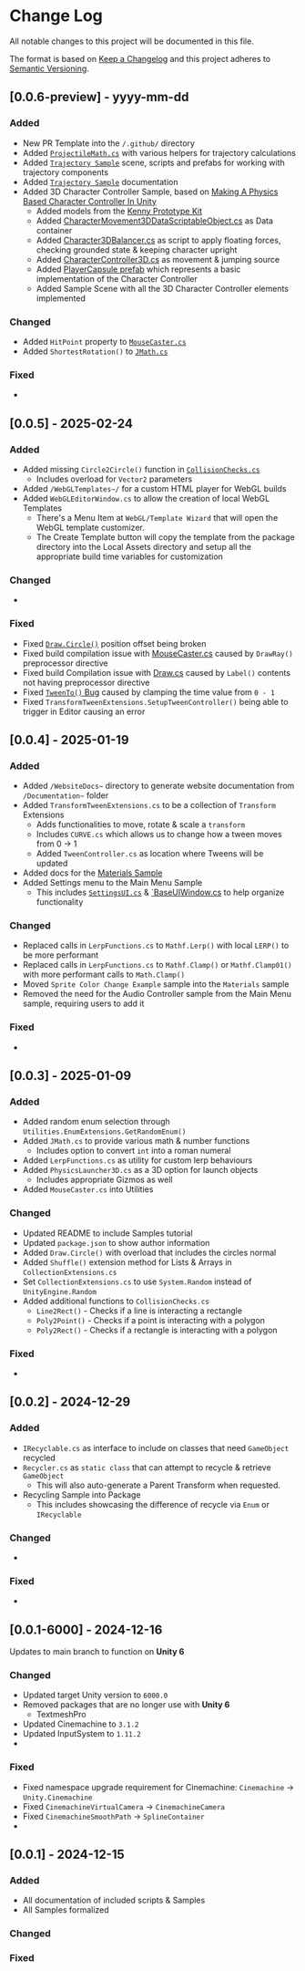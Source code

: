 ﻿
# Change Log
All notable changes to this project will be documented in this file.

The format is based on [Keep a Changelog](http://keepachangelog.com/)
and this project adheres to [Semantic Versioning](http://semver.org/).

## [0.0.6-preview] - yyyy-mm-dd

### Added
- New PR Template into the `/.github/` directory
- Added [`ProjectileMath.cs`](Runtime/Scripts/Utilities/Physics/ProjectileMath.cs) with various helpers for trajectory calculations
- Added [`Trajectory Sample`](Samples~/Trajectory/) scene, scripts and prefabs for working with trajectory components
- Added [`Trajectory Sample`](Documentation~/Samples/trajectory.md) documentation
- Added 3D Character Controller Sample, based on [Making A Physics Based Character Controller In Unity](https://youtu.be/qdskE8PJy6Q?si=yGx9nWuwtoum0v6n)
  - Added models from the [Kenny Prototype Kit](https://kenney.nl/data/itch/preview/Previews/Prototype%20Kit.png)
  - Added [CharacterMovement3DDataScriptableObject.cs](Samples~/3DCharacterController/Scripts/CharacterMovement3DDataScriptableObject.cs) as Data container
  - Added [Character3DBalancer.cs](Samples~/3DCharacterController/Scripts/Character3DBalancer.cs) as script to apply floating forces, checking grounded state & keeping character upright
  - Added [CharacterController3D.cs](Samples~/3DCharacterController/Scripts/CharacterController3D.cs) as movement & jumping source
  - Added [PlayerCapsule prefab](Samples~/3DCharacterController/Prefabs/PlayerCapsule.prefab) which represents a basic implementation of the Character Controller
  - Added Sample Scene with all the 3D Character Controller elements implemented

### Changed
- Added `HitPoint` property to [`MouseCaster.cs`](Runtime/Scripts/Utilities/MouseCaster.cs)
- Added `ShortestRotation()` to [`JMath.cs`](Runtime/Scripts/Utilities/JMath.cs)

### Fixed
-

## [0.0.5] - 2025-02-24

### Added
- Added missing `Circle2Circle()` function in [`CollisionChecks.cs`](Runtime/Scripts/Utilities/Physics/CollisionChecks.cs)
  - Includes overload for `Vector2` parameters
- Added `/WebGLTemplates~/` for a custom HTML player for WebGL builds
- Added `WebGLEditorWindow.cs` to allow the creation of local WebGL Templates
  - There's a Menu Item at `WebGL/Template Wizard` that will open the WebGL template customizer.
  - The Create Template button will copy the template from the package directory into the Local Assets directory and setup all the appropriate build time variables for customization

### Changed
- 

### Fixed
- Fixed [`Draw.Circle()`](Runtime/Scripts/Utilities/Debugging/Draw.cs) position offset being broken
- Fixed build compilation issue with [MouseCaster.cs](Runtime/Scripts/Utilities/MouseCaster.cs) caused by `DrawRay()` preprocessor directive
- Fixed build Compilation issue with [Draw.cs](Runtime/Scripts/Utilities/Debugging/Draw.cs) caused by `Label()` contents not having preprocessor directive
- Fixed [`TweenTo()` Bug](https://github.com/abr-designs/jam-starter-package/issues/8) caused by clamping the time value from `0 - 1`
- Fixed `TransformTweenExtensions.SetupTweenController()` being able to trigger in Editor causing an error

## [0.0.4] - 2025-01-19

### Added
- Added `/WebsiteDocs~` directory to generate website documentation from `/Documentation~` folder
- Added `TransformTweenExtensions.cs` to be a collection of `Transform` Extensions
  - Adds functionalities to move, rotate & scale a `transform` 
  - Includes `CURVE.cs` which allows us to change how a tween moves from 0 -> 1
  - Added `TweenController.cs` as location where Tweens will be updated
- Added docs for the [Materials Sample](Documentation~/Samples/samples-materials.md)
- Added Settings menu to the Main Menu Sample
  - This includes [`SettingsUI.cs`](Samples%7E/MainMenu/SettingsUI.cs) & [`BaseUIWindow.cs](Samples%7E/MainMenu/BaseUIWindow.cs) to help organize functionality

### Changed
- Replaced calls in `LerpFunctions.cs` to `Mathf.Lerp()` with local `LERP()` to be more performant
- Replaced calls in `LerpFunctions.cs` to `Mathf.Clamp()` or `Mathf.Clamp01()` with more performant calls to `Math.Clamp()`
- Moved `Sprite Color Change Example` sample into the `Materials` sample
- Removed the need for the Audio Controller sample from the Main Menu sample, requiring users to add it

### Fixed
-

## [0.0.3] - 2025-01-09

### Added
- Added random enum selection through `Utilities.EnumExtensions.GetRandomEnum()`
- Added `JMath.cs` to provide various math & number functions
  - Includes option to convert `int` into a roman numeral
- Added `LerpFunctions.cs` as utility for custom lerp behaviours
- Added `PhysicsLauncher3D.cs` as a 3D option for launch objects
  - Includes appropriate Gizmos as well
- Added `MouseCaster.cs` into Utilities

### Changed
- Updated README to include Samples tutorial
- Updated `package.json` to show author information
- Added `Draw.Circle()` with overload that includes the circles normal
- Added `Shuffle()` extension method for Lists & Arrays in `CollectionExtensions.cs`
- Set `CollectionExtensions.cs` to use `System.Random` instead of `UnityEngine.Random`
- Added additional functions to `CollisionChecks.cs`
  - `Line2Rect()` - Checks if a line is interacting a rectangle
  - `Poly2Point()` - Checks if a point is interacting with a polygon 
  - `Poly2Rect()` - Checks if a rectangle is interacting with a polygon
### Fixed
-

## [0.0.2] - 2024-12-29

### Added
- `IRecyclable.cs` as interface to include on classes that need `GameObject` recycled
- `Recycler.cs` as `static class` that can attempt to recycle & retrieve `GameObject`
  - This will also auto-generate a Parent Transform when requested.
- Recycling Sample into Package
  - This includes showcasing the difference of recycle via `Enum` or `IRecyclable`

### Changed
- 

### Fixed
-

## [0.0.1-6000] - 2024-12-16

Updates to main branch to function on **Unity 6**

### Changed
- Updated target Unity version to `6000.0`
- Removed packages that are no longer use with **Unity 6**
  - TextmeshPro
- Updated Cinemachine to `3.1.2`
- Updated InputSystem to `1.11.2`
- 

### Fixed
- Fixed namespace upgrade requirement for Cinemachine: `Cinemachine` -> `Unity.Cinemachine`
- Fixed `CinemachineVirtualCamera` -> `CinemachineCamera`
- Fixed `CinemachineSmoothPath` -> `SplineContainer`
-

## [0.0.1] - 2024-12-15

### Added
- All documentation of included scripts & Samples
- All Samples formalized

### Changed


### Fixed
